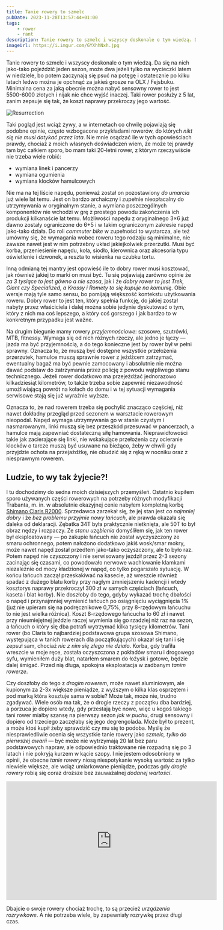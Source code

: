 ```yaml
---
title: Tanie rowery to szmelc
pubDate: 2023-11-28T13:57:44+01:00
tags:
    - rower
    - rant
description: Tanie rowery to szmelc i wszyscy doskonale o tym wiedzą. Da się na nich jako-tako pojeździć jeden sezon, może dwa jeżeli tylko na wycieczki latem w niedziele, bo potem zaczynają się psuć na potęgę i ostatecznie po kilku latach ledwo można je opchnąć za jakieś grosze na OLX / Fejsbuku. Minimalna cena za jaką obecnie można nabyć sensowny rower to jest 5500-6000 złotych i nijak nie chce wyjść inaczej. Taki rower posłuży z 5 lat, zanim zepsuje się tak, że koszt naprawy przekroczy jego wartość.
imageUrl: https://i.imgur.com/GYXhhNxh.jpg
---
```


Tanie rowery to szmelc i wszyscy doskonale o tym wiedzą. Da się na nich jako-tako pojeździć jeden sezon, może dwa jeżeli tylko na wycieczki latem w niedziele, bo potem zaczynają się psuć na potęgę i ostatecznie po kilku latach ledwo można je opchnąć za jakieś grosze na OLX / Fejsbuku. Minimalna cena za jaką obecnie można nabyć sensowny rower to jest 5500-6000 złotych i nijak nie chce wyjść inaczej. Taki rower posłuży z 5 lat, zanim zepsuje się tak, że koszt naprawy przekroczy jego wartość.

![Resurrection](https://i.imgur.com/GYXhhNxh.jpg)

Taki pogląd jest wciąż żywy, a w internetach co chwilę pojawiają się podobne opinie, często wzbogacone przykładami rowerów, do których _nikt się nie musi dotykać przez lata_. Nie mnie osądzać ile w tych opowieściach prawdy, chociaż z moich własnych doświadczeń wiem, że może tej prawdy tam być całkiem sporo, bo mam taki 20-letni rower, z którym rzeczywiście nie trzeba wiele robić:

-   wymiana linek i pancerzy
-   wymiana ogumienia
-   wymiana klocków hamulcowych

Nie ma na tej liście napędu, ponieważ został on pozostawiony _do umarcia_ już wiele lat temu. Jest on bardzo archaiczny i zupełnie nieopłacalny do utrzymywania w oryginalnym stanie, a wymiana poszczególnych komponentów nie wchodzi w grę z prostego powodu zakończenia ich produkcji kilkanaście lat temu. Możliwości napędu z oryginalnego 3&times;6 już dawno zostały ograniczone do 6&plus;5 i w takim ograniczonym zakresie napęd jako-tako działa. Do roli _commuter bike_ w zupełności to wystarcza, ale też umówmy się, że wymagania wobec roweru tego rodzaju są minimalne, nie zawsze nawet jest w nim potrzebny układ jakiejkolwiek przerzutki. Musi być korba, przeniesienie napędu, koła, siodło, kierownica oraz akcesoria typu oświetlenie i dzwonek, a reszta to wisienka na czubku tortu.

Inną odmianą tej mantry jest opowieść ile to dobry rower musi kosztować, jak również jakiej to marki on musi być. Tu się pojawiają zarówno opinie że _za 3 tysiące to jest gówno a nie szosa_, jak i że _dobry rower to jest Trek, Giant czy Specialized, a Krossy i Romety to się kupuje na komunię_. Obie wersje mają tyle samo sensu, bo pomijają większość kontekstu użytkowania roweru. Dobry rower to jest ten, który spełnia funkcję, do jakiej został nabyty przez właściciela i dalej można sobie jedynie dyskutować o tym, który z nich ma coś lepszego, a który coś gorszego i jak bardzo to w konkretnym przypadku jest ważne.

Na drugim biegunie mamy rowery _przyjemnościowe_: szosowe, szutrówki, MTB, fitnessy. Wymaga się od nich różnych rzeczy, ale jedno je łączy &mdash; jazda ma być przyjemnością, a do tego konieczne jest by rower był w pełni sprawny. Oznacza to, że muszą być dostępne wszystkie przełożenia przerzutek, hamulce muszą sprawnie rower z jeźdźcem zatrzymać, ewentualny bagaż ma być pewnie zamocowany i absolutnie nie można dawać podstaw do zatrzymania przez policję z powodu wątpliwego stanu technicznego. Jeżeli rower dodatkowo ma przejeżdżać jednorazowo kilkadziesiąt kilometrów, to także trzeba sobie zapewnić niezawodność umożliwiającą powrót na kołach do domu i w tej sytuacji wymagania serwisowe stają się już wyraźnie wyższe.

Oznacza to, że nad rowerem trzeba się pochylić znacząco częściej, niż nawet dokładny przegląd przed sezonem w warsztacie rowerowym nieopodal. Napęd wymaga utrzymywania go w stanie czystym i nasmarowanym, linki muszą się bez przeszkód przesuwać w pancerzach, a hamulce mają zapewniać dostateczną siłę hamowania. Nieprawidłowości takie jak zacierające się linki, nie wskakujące przełożenia czy ocieranie klocków o tarcze muszą być usuwane na bieżąco, żeby w chwili gdy przyjdzie ochota na przejażdżkę, nie obudzić się z ręką w nocniku oraz z niesprawnym rowerem.

## Ludzie, to wy tak żyjecie?!

I tu dochodzimy do sedna moich dzisiejszych przemyśleń. Ostatnio kupiłem sporo używanych części rowerowych na potrzeby różnych modyfikacji Trabanta, m. in. w absolutnie okazyjnej cenie nabyłem kompletną korbę [Shimano Claris R2000](https://bike.shimano.com/pl-PL/product/component/claris-r2000.html). Sprzedawca zarzekał się, że jej stan jest _co najmniej dobry_ i że _bez problemu przyjmie nowy łańcuch_, ale prawda okazała się daleka od deklaracji. Zębatka 34T była praktycznie nietknięta, ale 50T to był obraz nędzy i rozpaczy. Ze _stanu uzębienia_ domyśliłem się, jak ten rower był eksploatowany &mdash; po zakupie łańcuch nie został wyczyszczony ze smaru ochronnego, potem nałożono dodatkowo jakiś wosk/smar mokry, może nawet napęd został przedtem jako-tako oczyszczony, ale to było raz. Potem napęd nie czyszczony i nie serwisowany jeździł przez 2-3 sezony zacinając się czasami, co powodowało nerwowe wachlowanie klamkami niezależnie od mocy kładzionej w napęd, co tylko pogarszało sytuację. W końcu łańcuch zaczął przeskakiwać na kasecie, aż wreszcie również spadać z dużego blatu korby przy nagłym zmniejszeniu kadencji i wtedy kosztorys naprawy przekroczył 300 zł w samych częściach (łańcuch, kaseta i blat korby). Nie doszłoby do tego, gdyby wykazać trochę dbałości o napęd i przynajmniej wymienić łańcuch po osiągnięciu wyciągnięcia 1% (już nie upieram się na podręcznikowe 0,75%, przy 8-rzędowym łańcuchu to nie jest wielka różnica). Koszt 8-rzędowego łańcucha to 60 zł i nawet przy nieumiejętnej jeździe raczej wymienia się go rzadziej niż raz na sezon, a łańcuch o który się dba potrafi wytrzymać kilka tysięcy kilometrów. Tani rower (bo Claris to najbardziej podstawowa grupa szosowa Shimano, występująca w tanich rowerach dla początkujących) okazał się tani i się zepsuł sam, chociaż _nic z nim się złego nie działo_. Korba, gdy trafiła wreszcie w moje ręce, została oczyszczona z pokładów smaru i drogowego syfu, wymieniłem duży blat, natarłem smarem do łożysk i gotowe, będzie dalej śmigać. Przed nią długa, spokojna eksploatacja w zadbanym _tanim rowerze_.

Czy doszłoby do tego z _drogim rowerem_, może nawet aluminiowym, ale kupionym za 2-3x większe pieniądze, z wyższym o kilka klas osprzętem i pod marką która kosztuje sama w sobie? Może tak, może nie, trudno zgadywać. Wiele osób ma tak, że o drogie rzeczy z początku dba bardziej, a porzuca je dopiero wtedy, gdy przestają być nowe, więc u kogoś takiego tani rower miałby szansę na pierwszy sezon _jak w puchu_, drugi sensowny i dopiero od trzeciego zaczęłaby się jego degrengolada. Może był to prezent, a może ktoś kupił żeby sprawdzić czy mu się to podoba. Myślę że niesprawiedliwie ocenia się wszystkie tanie rowery jako _szmelc, tylko do pierwszej awarii_ &mdash; być może nie wytrzymają 20 lat bez paru podstawowych napraw, ale odpowiednio traktowane nie rozpadną się po 3 latach i nie pokryją kurzem w kącie szopy. I nie jestem odosobniony w opinii, że obecne _tanie rowery_ niosą niespotykanie wysoką wartość za tylko niewiele większe, ale wciąż umiarkowane pieniądze, podczas gdy _drogie rowery_ robią się coraz droższe bez zauważalnej _dodanej wartości_.

<div class="center"><iframe width="560" height="315" src="https://www.youtube-nocookie.com/embed/IW35HgW8gxc?si=Jp8NCAJW3CQT-P5O" title="YouTube video player" frameborder="0" allow="accelerometer; autoplay; clipboard-write; encrypted-media; gyroscope; picture-in-picture; web-share" allowfullscreen></iframe></div>

Dbajcie o swoje rowery chociaż trochę, to są przecież _urządzenia rozrywkowe_. A nie potrzeba wiele, by zapewniały rozrywkę przez długi czas.
